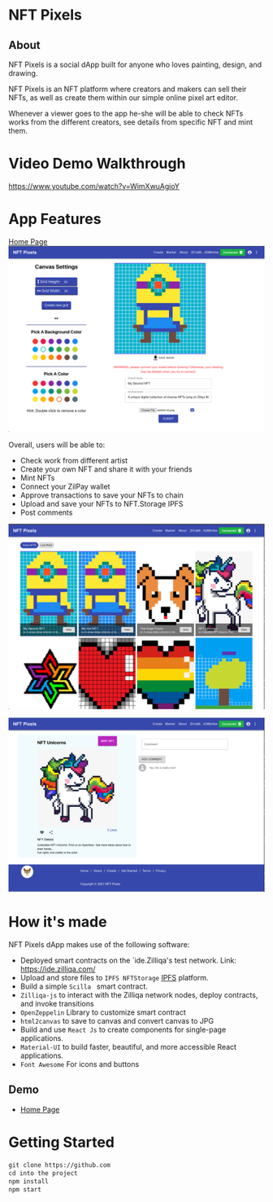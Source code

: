 # NFT Pixels

## About

NFT Pixels is a social dApp built for anyone who loves painting, design, and drawing.

NFT Pixels is an NFT platform where creators and makers can sell their NFTs, as well as create them within our simple online pixel art editor.

Whenever a viewer goes to the app he-she will be able to check NFTs works from the different creators, see details from specific NFT and mint them.

# Video Demo Walkthrough
https://www.youtube.com/watch?v=WimXwuAgioY



# App Features
[Home Page](https://6119c859fed150c8471f90fd/)
 ![Main Page](https://raw.githubusercontent.com/electrone901/NFT-Pixels/main/src/images/create.png)

Overall, users will be able to:
- Check work from different artist
- Create your own NFT and share it with your friends
- Mint NFTs
- Connect your ZilPay wallet
- Approve transactions to save your NFTs to chain
- Upload and save your NFTs to NFT.Storage IPFS
- Post comments

 ![Main Page](https://raw.githubusercontent.com/electrone901/NFT-Pixels/main/src/images/home.png)

 ![Main Page](https://raw.githubusercontent.com/electrone901/NFT-Pixels/main/src/images/details.png)



# How it's made
NFT Pixels dApp makes use of the following software:
* Deployed smart contracts on the `ide.Zilliqa's  test network. Link: https://ide.zilliqa.com/
* Upload and store files to `IPFS NFTStorage` [IPFS](https://nft.storage/) platform.
* Build a simple `Scilla ` smart contract.
* `Zilliqa-js` to interact with the Zilliqa network nodes, deploy contracts, and invoke transitions
* `OpenZeppelin` Library to customize smart contract
* `html2canvas` to save to canvas and convert canvas to JPG
* Build and use `React Js` to create components for single-page applications.
* `Material-UI` to build faster, beautiful, and more accessible React applications.
* `Font Awesome` For icons and buttons


## Demo
- [Home Page](https://priceless-darwin-eeb9c6.netlify.app/)


# Getting Started
```
git clone https://github.com
cd into the project
npm install
npm start
```

